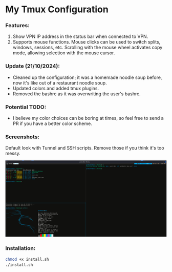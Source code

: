 # My Tmux Configuration

### Features:
1. Show VPN IP address in the status bar when connected to VPN.
2. Supports mouse functions. Mouse clicks can be used to switch splits, windows, sessions, etc. Scrolling with the mouse wheel activates copy mode, allowing selection with the mouse cursor.

### Update (21/10/2024):
- Cleaned up the configuration; it was a homemade noodle soup before, now it's like out of a restaurant noodle soup.
- Updated colors and added tmux plugins.
- Removed the bashrc as it was overwriting the user's bashrc.

### Potential TODO:
- I believe my color choices can be boring at times, so feel free to send a PR if you have a better color scheme.

### Screenshots:
Default look with Tunnel and SSH scripts. Remove those if you think it's too messy.

![My Tmux Configuration](images/updated_tmux.png)

### Installation:

```bash
chmod +x install.sh
./install.sh
